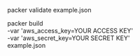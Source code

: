  packer validate example.json
 
 
 packer build \
     -var 'aws_access_key=YOUR ACCESS KEY' \
     -var 'aws_secret_key=YOUR SECRET KEY' \
     example.json
    